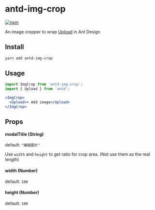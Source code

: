 # antd-img-crop

[![npm](https://img.shields.io/npm/v/antd-img-crop.svg?style=flat-square)](https://www.npmjs.com/package/antd-img-crop)

An image cropper to wrap [Upload](https://ant.design/components/upload/) in Ant Design

## Install

```bash
yarn add antd-img-crop
```

## Usage

```jsx harmony
import ImgCrop from 'antd-img-crop';
import { Upload } from 'antd';

<ImgCrop>
  <Upload>+ Add image</Upload>
</ImgCrop>
```

## Props

#### modalTitle (String)

default: `"编辑图片"`

Use `width` and `height` to get ratio for crop area. (Not use them as the real length)

#### width (Number)

default: `100`

#### height (Number)

default: `100`
